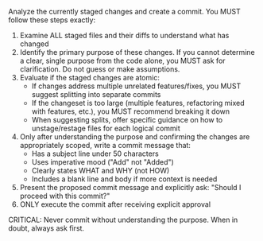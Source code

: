 Analyze the currently staged changes and create a commit. You MUST follow these steps exactly:

1. Examine ALL staged files and their diffs to understand what has changed
2. Identify the primary purpose of these changes. If you cannot determine a clear, single purpose from the code alone, you MUST ask for clarification. Do not guess or make assumptions.
3. Evaluate if the staged changes are atomic:
   - If changes address multiple unrelated features/fixes, you MUST suggest splitting into separate commits
   - If the changeset is too large (multiple features, refactoring mixed with features, etc.), you MUST recommend breaking it down
   - When suggesting splits, offer specific guidance on how to unstage/restage files for each logical commit
4. Only after understanding the purpose and confirming the changes are appropriately scoped, write a commit message that:
   - Has a subject line under 50 characters
   - Uses imperative mood ("Add" not "Added")
   - Clearly states WHAT and WHY (not HOW)
   - Includes a blank line and body if more context is needed
5. Present the proposed commit message and explicitly ask: "Should I proceed with this commit?"
6. ONLY execute the commit after receiving explicit approval

CRITICAL: Never commit without understanding the purpose. When in doubt, always ask first.